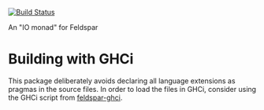 [![Build Status](https://travis-ci.org/emilaxelsson/feldspar-io.png)](https://travis-ci.org/emilaxelsson/feldspar-io)

An "IO monad" for Feldspar

# Building with GHCi

This package deliberately avoids declaring all language extensions as pragmas in the source files. In order to load the files in GHCi, consider using the GHCi script from [feldspar-ghci](https://github.com/emilaxelsson/feldspar-ghci).

